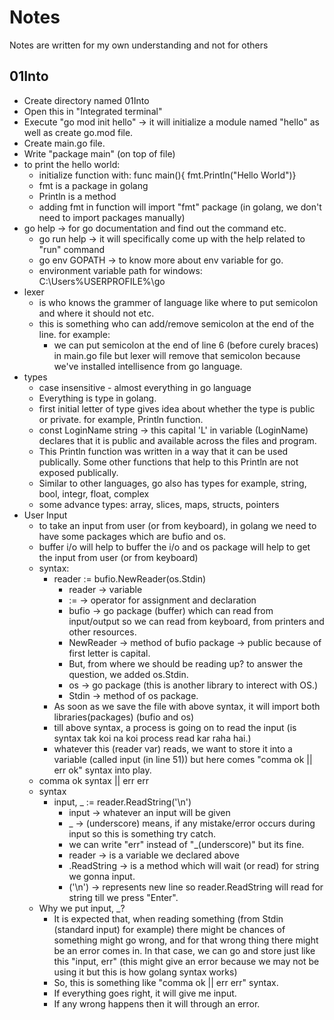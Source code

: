 # Notes

Notes are written for my own understanding and not for others

## 01Into

- Create directory named 01Into
- Open this in "Integrated terminal"
- Execute "go mod init hello" -> it will initialize a module named "hello" as well as create go.mod file.
- Create main.go file.
- Write "package main" (on top of file)
- to print the hello world:
  - initialize function with:
        func main(){ fmt.Println("Hello World")}
  - fmt is a package in golang
  - Println is a method
  - adding fmt in function will import "fmt" package (in golang, we don't need to import packages manually)
- go help -> for go documentation and find out the command etc.
  - go run help -> it will specifically come up with the help related to "run" command
  - go env GOPATH -> to know more about env variable for go.
  - environment variable path for windows: C:\Users\%USERPROFILE%\go
- lexer
  - is who knows the grammer of language like where to put semicolon and where it should not etc.
  - this is something who can add/remove semicolon at the end of the line. for example:
    - we can put semicolon at the end of line 6 (before curely braces) in main.go file but lexer will remove that semicolon because we've installed intellisence from go language.
- types
  - case insensitive - almost everything in go language
  - Everything is type in golang.
  - first initial letter of type gives idea about whether the type is public or private. for example, Println function.
  - const LoginName string -> this capital 'L' in variable (LoginName) declares that it is public and available across the files and program.
  - This Println function was written in a way that it can be used publically. Some other functions that help to this Println are not exposed publically.
  - Similar to other languages, go also has types for example, string, bool, integr, float, complex
  - some advance types: array, slices, maps, structs, pointers
- User Input
  - to take an input from user (or from keyboard), in golang we need to have some packages which are bufio and os.
  - buffer i/o will help to buffer the i/o and os package will help to get the input from user (or from keyboard)
  - syntax:
    - reader := bufio.NewReader(os.Stdin)
      - reader -> variable
      - := -> operator for assignment and declaration
      - bufio -> go package (buffer) which can read from input/output so we can read from keyboard, from printers and other resources.
      - NewReader -> method of bufio package -> public because of first letter is capital.
      - But, from where we should be reading up? to answer the question, we added os.Stdin.
      - os -> go package (this is another library to interect with OS.)
      - Stdin -> method of os package.
    - As soon as we save the file with above syntax, it will import both libraries(packages) (bufio and os)
    - till above syntax, a process is going on to read the input (is syntax tak koi na koi process read kar raha hai.)
    - whatever this (reader var) reads, we want to store it into a variable (called input (in line 51)) but here comes "comma ok || err ok" syntax into play.
  - comma ok syntax || err err
  - syntax
    - input, _ := reader.ReadString('\n')
      - input -> whatever an input will be given
      - _ -> (underscore) means, if any mistake/error occurs during input so this is something try catch.
      - we can write "err" instead of "_(underscore)" but its fine.
      - reader -> is a variable we declared above
      - .ReadString -> is a method which will wait (or read) for string we gonna input.
      - ('\n') -> represents new line so reader.ReadString will read for string till we press "Enter".
  - Why we put input, _?
    - It is expected that, when reading something (from Stdin (standard input) for example) there might be chances of something might go wrong, and for that wrong thing there might be an error comes in. In that case, we can go and store just like this "input, err" (this might give an error because we may not be using it but this is how golang syntax works)
    - So, this is something like "comma ok || err err" syntax.
    - If everything goes right, it will give me input.
    - If any wrong happens then it will through an error.
